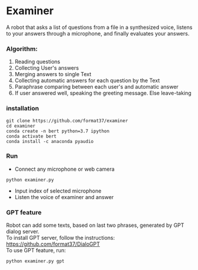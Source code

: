 # Examiner
A robot that asks a list of questions from a file in a synthesized voice, listens to your answers through a microphone, and finally evaluates your answers.  
### Algorithm:
1. Reading questions  
2. Collecting User's answers  
3. Merging answers to single Text  
4. Collecting automatic answers for each question by the Text  
5. Paraphrase comparing between each user's and automatic answer  
6. If user answered well, speaking the greeting message. Else leave-taking  
### installation
```
git clone https://github.com/format37/examiner
cd examiner
conda create -n bert python=3.7 ipython
conda activate bert
conda install -c anaconda pyaudio
```
### Run
- Connect any microphone or web camera  
```
python examiner.py
```
- Input index of selected microphone  
- Listen the voice of examiner and answer

### GPT feature
Robot can add some texts, based on last two phrases, generated by GPT dialog server.  
To install GPT server, follow the instructions: https://github.com/format37/DialoGPT  
To use GPT feature, run:
```
python examiner.py gpt
```
